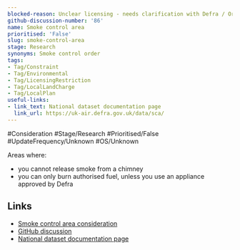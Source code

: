 ```yaml
---
blocked-reason: Unclear licensing - needs clarification with Defra / Ordnance Survey
github-discussion-number: '86'
name: Smoke control area
prioritised: 'False'
slug: smoke-control-area
stage: Research
synonyms: Smoke control order
tags:
- Tag/Constraint
- Tag/Environmental
- Tag/LicensingRestriction
- Tag/LocalLandCharge
- Tag/LocalPlan
useful-links:
- link_text: National dataset documentation page
  link_url: https://uk-air.defra.gov.uk/data/sca/
---
```


#Consideration #Stage/Research #Prioritised/False #UpdateFrequency/Unknown #OS/Unknown

Areas where:
- you cannot release smoke from a chimney
- you can only burn authorised fuel, unless you use an appliance approved by Defra

## Links

* [Smoke control area consideration](https://design.planning.data.gov.uk/planning-consideration/smoke-control-area)
* [GitHub discussion](https://github.com/digital-land/data-standards-backlog/discussions/86)
* [National dataset documentation page](https://uk-air.defra.gov.uk/data/sca/)